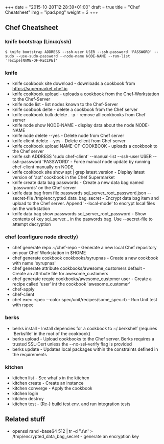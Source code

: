 +++
date = "2015-10-20T12:28:39+01:00"
draft = true
title = "Chef Cheatsheet"
img = "ipad.png"
weight = 3
+++

## Chef Cheatsheet

### knife bootstrap (Linux/ssh)

    $ knife bootstrap ADDRESS --ssh-user USER --ssh-password 'PASSWORD' --sudo --use-sudo-password --node-name NODE-NAME --run-list 'recipe[NAME-OF-RECIPE]'

### knife
* knife cookbook site download <cookbook> - downloads a cookbook from <https://supermarket.chef.io>
* knife cookbook upload <cookbook> - uploads a cookbook from the Chef-Workstation to the Chef-Server
* knife node list - list nodes known to the Chef-Server
* knife coobook delte <cookbook> - delete a cookbook from the Chef server
* knife cookbook bulk delete . -p - remove all cookbooks from Chef server
* knife node show NODE-NAME - display data about the node NODE-NAME
* knife node delete <NODE-NAME> --yes - Delete node from Chef server
* knife client delete <NODE-NAME> --yes - Delete client from Chef server
* knife cookbook upload NAME-OF-COOKBOOK - uploads a cookbook to the Chef server
* knife ssh ADDRESS 'sudo chef-client' --manual-list --ssh-user USER --ssh-password 'PASSWORD' - Force manual node update by running chef-client manually on NODE
* knife cookbook site show apt | grep latest_version - Display latest version of 'apt' cookbook in the Chef Supermarket
* knife create data bag passwords - Create a new data bag named 'passwords' on the Chef server
* knife data bag from file passwords sql_server_root_password.json --secret-file /tmp/encrypted_data_bag_secret - Encrypt data bag item and upload to the Chef server. Append '--local-mode' to encrypt local files on the workstation
* knife data bag show passwords sql_server_root_password - Show contents of key sql_server... in the paswords bag. Use --secret-file to attempt decryption


### chef (configure node directly)
* chef generate repo ~/chef-repo - Generate a new local Chef repository on your Chef Workstation in $HOME
* chef generate cookbook cookbooks/syrupnas - Create a new cookbook with name 'syrupnas'
* chef generate attribute cookbooks/awesome_customers default - Create an attribute file for awesome_customers
* chef generate recpie cookbooks/awesome_customer user - Create a recipe called 'user' int the cookbook 'awesome_customer'
* chef-apply
* chef-client
* chef exec rspec --color spec/unit/recipes/some_spec.rb - Run Unit test with rspec

### berks
* berks install - Install depencies for a cookbook to ~/.berkshelf (requires 'Berksfile' in the root of the cookbook)
* berks upload - Upload cookbooks to the Chef server. Berks requires a trusted SSL-Cert unless the --no-ssl-verify flag is provided
* berks update - Updates local packages within the constraints defined in the requirements

### kitchen
* kitchen list - See what's in the kitchen
* kitchen create - Create an instance
* kitchen converge - Apply the cookbook
* kitchen login
* kitchen destroy
* kitchen test - (Re-) build test env. and run integration tests

## Related stuff
* openssl rand -base64 512 | tr -d '\r\n' > /tmp/encrypted_data_bag_secret - generate an encryption key

